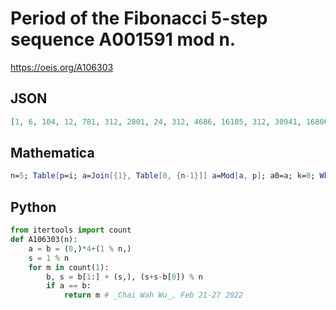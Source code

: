 # Period of the Fibonacci 5\-step sequence A001591 mod n\.
https://oeis.org/A106303
## JSON
```JSON
[1, 6, 104, 12, 781, 312, 2801, 24, 312, 4686, 16105, 312, 30941, 16806, 81224, 48, 88741, 312, 13032, 9372, 291304, 96630, 12166, 312, 3905, 185646, 936, 33612, 70728, 243672, 190861, 96, 1674920, 532446, 2187581, 312, 1926221, 13032]
```
## Mathematica
```Mathematica
n=5; Table[p=i; a=Join[{1}, Table[0, {n-1}]] a=Mod[a, p]; a0=a; k=0; While[k++; s=Mod[Plus@@a, p]; a=RotateLeft[a]; a[[n]]=s; a!=a0]; k, {i, 50}]
```
## Python
```Python
from itertools import count
def A106303(n):
    a = b = (0,)*4+(1 % n,)
    s = 1 % n
    for m in count(1):
        b, s = b[1:] + (s,), (s+s-b[0]) % n
        if a == b:
            return m # _Chai Wah Wu_, Feb 21-27 2022
```
